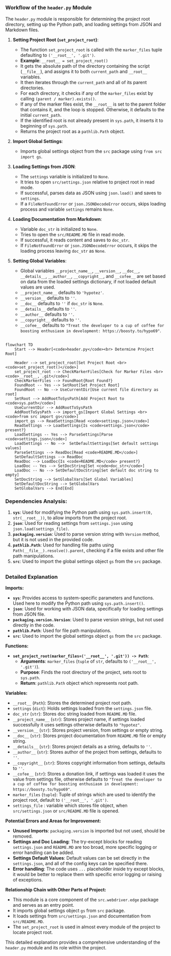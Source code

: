 ## <algorithm>

### Workflow of the `header.py` Module

The `header.py` module is responsible for determining the project root directory, setting up the Python path, and loading settings from JSON and Markdown files.

1.  **Setting Project Root (`set_project_root`)**:
    *   The function `set_project_root` is called with the `marker_files` tuple defaulting to `('__root__', '.git')`.
    *   **Example**: `__root__ = set_project_root()`
    *   It gets the absolute path of the directory containing the script (`__file__`), and assigns it to both `current_path` and  `__root__` variables.
    *   It then iterates through the `current_path` and all of its parent directories.
    *   For each directory, it checks if any of the `marker_files` exist by calling `(parent / marker).exists()`.
    *  If any of the marker files exist, the `__root__` is set to the parent folder that contains it, and the loop is stopped. Otherwise, it defaults to the initial `current_path`.
    *   If the identified root is not already present in `sys.path`, it inserts it to beginning of `sys.path`.
    *    Returns the project root as a `pathlib.Path` object.

2.  **Import Global Settings**:
    *   Imports global settings object from the `src` package using `from src import gs`.

3.  **Loading Settings from JSON**:
    *   The `settings` variable is initialized to `None`.
    *   It tries to open `src/settings.json` relative to project root in read mode.
    *   If successful, parses data as JSON using `json.load()` and saves to `settings`.
    *   If a `FileNotFoundError` or `json.JSONDecodeError` occurs, skips loading process and variable `settings` remains `None`.

4.  **Loading Documentation from Markdown**:
    *   Variable `doc_str` is initialized to `None`.
    *   Tries to open the `src/README.MD` file in read mode.
    *   If successful, it reads content and saves to `doc_str`.
    *   If `FileNotFoundError` or `json.JSONDecodeError` occurs, it skips the loading process leaving `doc_str` as `None`.

5.  **Setting Global Variables**:
    *   Global variables `__project_name__`, `__version__`, `__doc__`, `__details__`, `__author__`, `__copyright__`, and `__cofee__` are set based on data from the loaded settings dictionary, if not loaded default values are used.
    *   `__project_name__` defaults to `'hypotez'`.
    *   `__version__` defaults to `''`.
    *   `__doc__` defaults to `''` if `doc_str` is `None`.
    *   `__details__` defaults to `''`.
    *   `__author__` defaults to `''`.
    *   `__copyright__` defaults to `''`.
    *   `__cofee__` defaults to `"Treat the developer to a cup of coffee for boosting enthusiasm in development: https://boosty.to/hypo69"`.

## <mermaid>

```mermaid
flowchart TD
    Start --> Header[<code>header.py</code><br> Determine Project Root]
    
    Header --> set_project_root[Set Project Root <br><code>set_project_root()</code>]
    set_project_root --> CheckMarkerFiles[Check for Marker Files <br> <code>__root__, .git</code>]
    CheckMarkerFiles --> FoundRoot{Root Found?}
    FoundRoot -- Yes --> SetRoot[Set Project Root]
    FoundRoot -- No --> UseCurrentDir[Use current file directory as root]
    SetRoot --> AddRootToSysPath[Add Project Root to <code>sys.path</code>]
    UseCurrentDir --> AddRootToSysPath
    AddRootToSysPath --> import_gs[Import Global Settings <br><code>from src import gs</code>]
    import_gs --> ReadSettings[Read <code>settings.json</code>]
    ReadSettings --> LoadSettings{Is <code>settings.json</code> present?}
    LoadSettings -- Yes --> ParseSettings[Parse <code>settings.json</code>]
    LoadSettings -- No -->  SetDefaultSettings[Set default settings values]
    ParseSettings --> ReadDoc[Read <code>README.MD</code>]
    SetDefaultSettings --> ReadDoc
    ReadDoc --> LoadDoc{Is <code>README.MD</code> present?}
    LoadDoc -- Yes --> SetDocString[Set <code>doc_str</code>]
    LoadDoc -- No --> SetDefaultDocString[Set default doc string to empty]
    SetDocString --> SetGlobalVars[Set Global Variables]
    SetDefaultDocString --> SetGlobalVars
    SetGlobalVars --> End[End]
```

### Dependencies Analysis:

1.  **`sys`**: Used for modifying the Python path using `sys.path.insert(0, str(__root__))`, to allow imports from the project root.
2.  **`json`**: Used for reading settings from `settings.json` using `json.load(settings_file)`.
3. **`packaging.version`**: Used to parse version string with `Version` method, but it is not used in the provided code.
4.  **`pathlib.Path`**: Used for handling file paths using `Path(__file__).resolve().parent`, checking if a file exists and other file path manipulations.
5.  **`src`**: Used to import the global settings object `gs` from the `src` package.

## <explanation>

### Detailed Explanation

**Imports:**

*   **`sys`**: Provides access to system-specific parameters and functions. Used here to modify the Python path using `sys.path.insert()`.
*   **`json`**: Used for working with JSON data, specifically for loading settings from JSON file.
*    **`packaging.version.Version`**: Used to parse version strings, but not used directly in the code.
*   **`pathlib.Path`**: Used for file path manipulations.
*   **`src`**: Used to import the global settings object `gs` from the `src` package.

**Functions:**

*   **`set_project_root(marker_files=('__root__', '.git')) -> Path`**:
    *   **Arguments**: `marker_files` (`tuple` of `str`, defaults to `('__root__', '.git')`).
    *   **Purpose**: Finds the root directory of the project, sets root to `sys.path`.
    *   **Return**: `pathlib.Path` object which represents root path.

**Variables:**

*   `__root__` (`Path`): Stores the determined project root path.
*    `settings` (`dict`): Holds settings loaded from the `settings.json` file.
*   `doc_str` (`str`): Stores doc string loaded from `README.MD` file.
*   `__project_name__` (`str`): Stores project name, if settings loaded successfully it uses settings otherwise defaults to `"hypotez"`.
*   `__version__` (`str`): Stores project version, from settings or empty string.
*    `__doc__` (`str`): Stores project documentation from `README.MD` file or empty string.
*   `__details__` (`str`): Stores project details as a string, defaults to `''`.
*  `__author__` (`str`): Stores author of the project from settings, defaults to `''`.
*   `__copyright__` (`str`): Stores copyright information from settings, defaults to `''`.
*   `__cofee__` (`str`): Stores a donation link, if settings was loaded it uses the value from settings file, otherwise defaults to `"Treat the developer to a cup of coffee for boosting enthusiasm in development: https://boosty.to/hypo69"`.
*   `marker_files` (`tuple`): Tuple of strings which are used to identify the project root, default to  `('__root__', '.git')`.
*  `settings_file` : variable which stores file object, when `src/settings.json` or `src/README.MD` file is opened.

**Potential Errors and Areas for Improvement:**

*   **Unused Imports**: `packaging.version` is imported but not used, should be removed.
*  **Settings and Doc Loading**:  The try-except blocks for reading `settings.json` and `README.MD` are too broad, more specific logging or error handling can be added.
*  **Settings Default Values**: Default values can be set directly in the `settings.json`, and all of the config keys can be specified there.
*  **Error handling**: The code uses `...` placeholder inside try except blocks, it would be better to replace them with specific error logging or raising of exceptions.

**Relationship Chain with Other Parts of Project:**

*   This module is a core component of the `src.webdriver.edge` package and serves as an entry point.
*  It imports global settings object `gs` from `src` package.
*   It loads settings from `src/settings.json` and documentation from `src/README.MD`.
*   The `set_project_root` is used in almost every module of the project to locate project root.

This detailed explanation provides a comprehensive understanding of the `header.py` module and its role within the project.